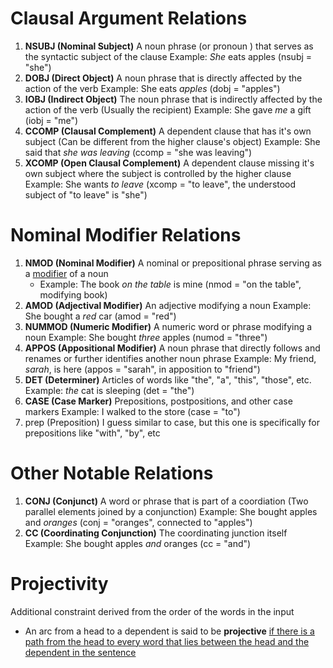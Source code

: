 # Clausal Argument Relations

1. **NSUBJ (Nominal Subject)**
	A noun phrase (or pronoun ) that serves as the syntactic subject of the clause
	Example: *She* eats apples (nsubj = "she")
2. **DOBJ (Direct Object)**
	A noun phrase that is directly affected by the action of the verb 
	Example: She eats *apples* (dobj = "apples")
3. **IOBJ (Indirect Object)**
	The noun phrase that is indirectly affected by the action of the verb (Usually the recipient)
	Example: She gave *me* a gift (iobj = "me")
4. **CCOMP (Clausal Complement)**
	A dependent clause that has it's own subject (Can be different from the higher clause's object)
	Example: She said that *she was leaving* (ccomp = "she was leaving")
5. **XCOMP (Open Clausal Complement)**
	A dependent clause missing it's own subject where the subject is controlled by the higher clause
	Example: She wants *to leave* (xcomp = "to leave", the understood subject of "to leave" is "she")


# Nominal Modifier Relations

1. **NMOD (Nominal Modifier)**
	A nominal or prepositional phrase serving as a <u>modifier</u> of a noun
	- Example: The book *on the table* is mine (nmod = "on the table", modifying book)
2. **AMOD (Adjectival Modifier)**
	An adjective modifying a noun
	Example: She bought a *red* car (amod = "red")
3. **NUMMOD (Numeric Modifier)**
	A numeric word or phrase modifying a noun
	Example: She bought *three* apples (numod = "three")
4. **APPOS (Appositional Modifier)**
	A noun phrase that directly follows and renames or further identifies another noun phrase
	Example: My friend, *sarah*, is here (appos = "sarah", in apposition to "friend")
5. **DET (Determiner)**
	Articles of words like "the", "a", "this", "those", etc.
	Example: *the* cat is sleeping (det = "the")
6. **CASE (Case Marker)**
	Prepositions, postpositions, and other case markers
	Example: I walked to the store (case = "to")
7. prep (Preposition)
	I guess similar to case, but this one is specifically for prepositions like "with", "by", etc

# Other Notable Relations

1. **CONJ (Conjunct)**
	A word or phrase that is part of a coordiation (Two parallel elements joined by a conjunction)
	Example: She bought apples and *oranges* (conj = "oranges", connected to "apples")
2. **CC (Coordinating Conjunction)**
	The coordinating junction itself 
	Example: She bought apples *and* oranges (cc = "and")



# Projectivity

Additional constraint derived from the order of the words in the input

- An arc from a head to a dependent is said to be **projective** <u>if there is a path from the head to every word that lies between the head and the dependent in the sentence</u>


